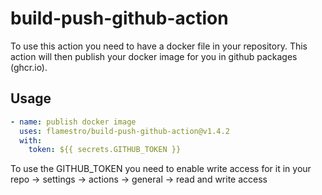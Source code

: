 # build-push-github-action

To use this action you need to have a docker file in your repository.
This action will then publish your docker image for you in github packages (ghcr.io).

## Usage

``` yaml
- name: publish docker image
  uses: flamestro/build-push-github-action@v1.4.2
  with:
    token: ${{ secrets.GITHUB_TOKEN }}
```
To use the GITHUB_TOKEN you need to enable write access for it in your repo -> settings -> actions -> general -> read and write access
